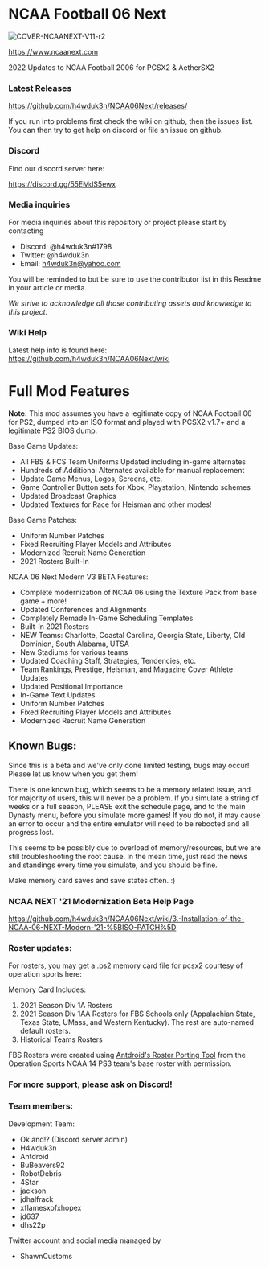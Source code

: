 # NCAA Football 06 Next

![COVER-NCAANEXT-V11-r2](https://user-images.githubusercontent.com/1260184/187182282-1f7e1969-af06-4544-92fc-b7020b08699f.jpg)

https://www.ncaanext.com

2022 Updates to NCAA Football 2006 for PCSX2 & AetherSX2

### Latest Releases

https://github.com/h4wduk3n/NCAA06Next/releases/

If you run into problems first check the wiki on github, then the issues list. You can then try to get help on discord or file an issue on github.

### Discord

Find our discord server here:

https://discord.gg/55EMdS5ewx

### Media inquiries

For media inquiries about this repository or project please start by contacting 

* Discord: @h4wduk3n#1798
* Twitter: @h4wduk3n
* Email: h4wduk3n@yahoo.com

You will be reminded to but be sure to use the contributor list in this Readme in your article or media.

*We strive to acknowledge all those contributing assets and knowledge to this project.*

### Wiki Help

Latest help info is found here:
https://github.com/h4wduk3n/NCAA06Next/wiki

# Full Mod Features

**Note:** This mod assumes you have a legitimate copy of NCAA Football 06 for PS2, dumped into an ISO format and played with PCSX2 v1.7+ and a legitimate PS2 BIOS dump.


Base Game Updates:
* All FBS & FCS Team Uniforms Updated including in-game alternates
* Hundreds of Additional Alternates available for manual replacement
* Update Game Menus, Logos, Screens, etc.
* Game Controller Button sets for Xbox, Playstation, Nintendo schemes
* Updated Broadcast Graphics
* Updated Textures for Race for Heisman and other modes!

Base Game Patches:
* Uniform Number Patches
* Fixed Recruiting Player Models and Attributes
* Modernized Recruit Name Generation
* 2021 Rosters Built-In

NCAA 06 Next Modern V3 BETA Features:
* Complete modernization of NCAA 06 using the Texture Pack from base game + more!
* Updated Conferences and Alignments
* Completely Remade In-Game Scheduling Templates
* Built-In 2021 Rosters
* NEW Teams: Charlotte, Coastal Carolina, Georgia State, Liberty, Old Dominion, South Alabama, UTSA
* New Stadiums for various teams
* Updated Coaching Staff, Strategies, Tendencies, etc.
* Team Rankings, Prestige, Heisman, and Magazine Cover Athlete Updates
* Updated Positional Importance
* In-Game Text Updates
* Uniform Number Patches
* Fixed Recruiting Player Models and Attributes
* Modernized Recruit Name Generation

## Known Bugs:

Since this is a beta and we've only done limited testing, bugs may occur! Please let us know when you get them!

There is one known bug, which seems to be a memory related issue, and for majority of users, this will never be a problem. If you simulate a string of weeks or a full season, PLEASE exit the schedule page, and to the main Dynasty menu, before you simulate more games! If you do not, it may cause an error to occur and the entire emulator will need to be rebooted and all progress lost.

This seems to be possibly due to overload of memory/resources, but we are still troubleshooting the root cause. In the mean time, just read the news and standings every time you simulate, and you should be fine.

Make memory card saves and save states often. :)


### NCAA NEXT '21 Modernization Beta Help Page

https://github.com/h4wduk3n/NCAA06Next/wiki/3.-Installation-of-the-NCAA-06-NEXT-Modern-'21-%5BISO-PATCH%5D



### Roster updates:

For rosters, you may get a .ps2 memory card file for pcsx2 courtesy of operation sports here:

Memory Card Includes:
1. 2021 Season Div 1A Rosters 
2. 2021 Season Div 1AA Rosters for FBS Schools only (Appalachian State, Texas State, UMass, and Western Kentucky). The rest are auto-named default rosters.
3. Historical Teams Rosters

FBS Rosters were created using <a href=https://github.com/antdroidx/NCAA-Football-PS3-to-PS2-Roster-Porting-Tool>Antdroid's Roster Porting Tool</a> from the Operation Sports NCAA 14 PS3 team's base roster with permission.

### For more support, please ask on Discord!



### Team members:

Development Team:

* Ok and!? (Discord server admin)
* H4wduk3n
* Antdroid
* BuBeavers92
* RobotDebris
* 4Star
* jackson
* jdhalfrack
* xflamesxofxhopex
* jd637
* dhs22p

Twitter account and social media managed by
* ShawnCustoms


